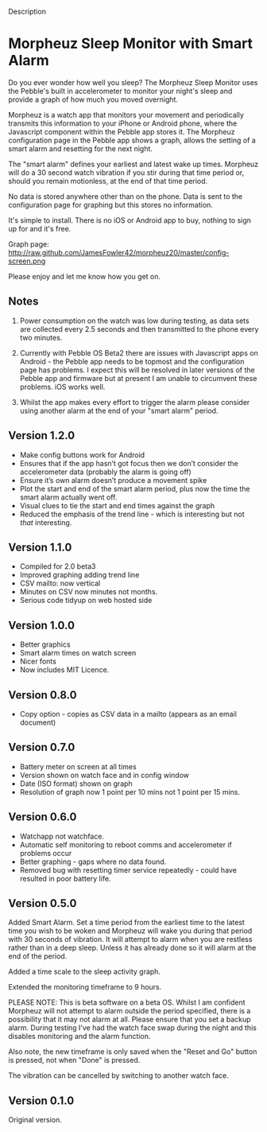 Description

Morpheuz Sleep Monitor with Smart Alarm
=======================================

Do you ever wonder how well you sleep? The Morpheuz Sleep Monitor uses the Pebble's built in accelerometer to monitor your night's sleep and provide a graph of how much you moved overnight.

Morpheuz is a watch app that monitors your movement and periodically transmits this information to your iPhone or Android phone, where the Javascript component within the Pebble app stores it. The Morpheuz configuration page in the Pebble app shows a graph, allows the setting of a smart alarm and resetting for the next night.

The "smart alarm" defines your earliest and latest wake up times. Morpheuz will do a 30 second watch vibration if you stir during that time period or, should you remain motionless, at the end of that time period.

No data is stored anywhere other than on the phone. Data is sent to the configuration page for graphing but this stores no information.

It's simple to install. There is no iOS or Android app to buy, nothing to sign up for and it's free.

Graph page: http://raw.github.com/JamesFowler42/morpheuz20/master/config-screen.png

Please enjoy and let me know how you get on.

Notes
-------
1. Power consumption on the watch was low during testing, as data sets are collected every 2.5 seconds and then transmitted to the phone every two minutes. 

2. Currently with Pebble OS Beta2 there are issues with Javascript apps on Android - the Pebble app needs to be topmost and the configuration page has problems. I expect this will be resolved in later versions of the Pebble app and firmware but at present I am unable to circumvent these problems. iOS works well.

3. Whilst the app makes every effort to trigger the alarm please consider using another alarm at the end of your "smart alarm" period. 

Version 1.2.0
-------------
* Make config buttons work for Android
* Ensures that if the app hasn’t got focus then we don’t consider the
accelerometer data (probably the alarm is going off)
* Ensure it’s own alarm doesn’t produce a movement spike
* Plot the start and end of the smart alarm period, plus now the time
the smart alarm actually went off.
* Visual clues to tie the start and end times against the graph
* Reduced the emphasis of the trend line - which is interesting but not
*that* interesting.

Version 1.1.0
-------------
* Compiled for 2.0 beta3
* Improved graphing adding trend line
* CSV mailto: now vertical
* Minutes on CSV now minutes not months.
* Serious code tidyup on web hosted side

Version 1.0.0
---------------
* Better graphics
* Smart alarm times on watch screen
* Nicer fonts
* Now includes MIT Licence.

Version 0.8.0
-------------
* Copy option - copies as CSV data in a mailto (appears as an email document)

Version 0.7.0
-------------
* Battery meter on screen at all times
* Version shown on watch face and in config window
* Date (ISO format) shown on graph
* Resolution of graph now 1 point per 10 mins not 1 point per 15 mins.

Version 0.6.0
-------------
* Watchapp not watchface.
* Automatic self monitoring to reboot comms and accelerometer if problems occur
* Better graphing - gaps where no data found.
* Removed bug with resetting timer service repeatedly - could have resulted in poor battery life.

Version 0.5.0
-------------
Added Smart Alarm. Set a time period from the earliest time to the latest time you wish to be woken and Morpheuz will wake you during that period with 30 seconds of vibration. It will attempt to alarm when you are restless rather than in a deep sleep. Unless it has already done so it will alarm at the end of the period.

Added a time scale to the sleep activity graph.

Extended the monitoring timeframe to 9 hours.

PLEASE NOTE: This is beta software on a beta OS. Whilst I am confident Morpheuz will not attempt to alarm outside the period specified, there is a possibility that it may not alarm at all. Please ensure that you set a backup alarm. During testing I've had the watch face swap during the night and this disables monitoring and the alarm function.

Also note, the new timeframe is only saved when the "Reset and Go" button is pressed, not when "Done" is pressed.

The vibration can be cancelled by switching to another watch face.

Version 0.1.0
-------------
Original version.


